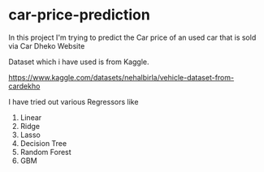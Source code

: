 # car-price-prediction

In this project I'm trying to predict the Car price of an used car that is sold via Car Dheko Website

Dataset which i have used is from Kaggle.


https://www.kaggle.com/datasets/nehalbirla/vehicle-dataset-from-cardekho

I have tried out various Regressors like 
1) Linear
2) Ridge
3) Lasso
4) Decision Tree
5) Random Forest
6) GBM 
